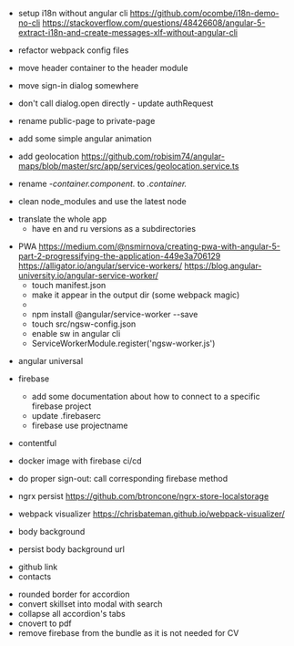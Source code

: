+ setup i18n without angular cli
https://github.com/ocombe/i18n-demo-no-cli
https://stackoverflow.com/questions/48426608/angular-5-extract-i18n-and-create-messages-xlf-without-angular-cli

- refactor webpack config files

+ move header container to the header module

+ move sign-in dialog somewhere

+ don't call dialog.open directly - update authRequest

+ rename public-page to private-page

+ add some simple angular animation

+ add geolocation https://github.com/robisim74/angular-maps/blob/master/src/app/services/geolocation.service.ts

+ rename *-container.component.* to *.container.*

+ clean node_modules and use the latest node

- translate the whole app
    - have en and ru versions as a subdirectories

+ PWA
https://medium.com/@nsmirnova/creating-pwa-with-angular-5-part-2-progressifying-the-application-449e3a706129
https://alligator.io/angular/service-workers/
https://blog.angular-university.io/angular-service-worker/
    + touch manifest.json
    + make it appear in the output dir (some webpack magic)
    +  <link rel="manifest" href="manifest.json">
    + npm install @angular/service-worker --save
    + touch src/ngsw-config.json
    + enable sw in angular cli
    + ServiceWorkerModule.register('ngsw-worker.js') 

- angular universal

+ firebase
    - add some documentation about how to connect to a specific firebase project
    - update .firebaserc
    - firebase use projectname

+ contentful

- docker image with firebase ci/cd

+ do proper sign-out: call corresponding firebase method

+ ngrx persist
https://github.com/btroncone/ngrx-store-localstorage

- webpack visualizer https://chrisbateman.github.io/webpack-visualizer/

+ body background
- persist body background url
+ github link
+ contacts
- rounded border for accordion
- convert skillset into modal with search 
- collapse all accordion's tabs
- cnovert to pdf
- remove firebase from the bundle as it is not needed for CV
